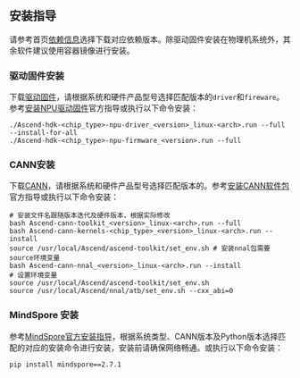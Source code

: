 ## 安装指导

请参考首页[依赖信息](https://gitee.com/ascend/MindSpeed-Core-MS/blob/dev/README.md)选择下载对应依赖版本。除驱动固件安装在物理机系统外，其余软件建议使用容器镜像进行安装。

### 驱动固件安装

下载[驱动固件](https://www.hiascend.com/document/detail/zh/CANNCommunityEdition/83RC1alpha001/softwareinst/instg/instg_0003.html?Mode=PmIns&OS=Debian&Software=cannToolKit)，请根据系统和硬件产品型号选择匹配版本的`driver`和`fireware`。参考[安装NPU驱动固件](https://www.hiascend.com/document/detail/zh/CANNCommunityEdition/83RC1alpha001/softwareinst/instg/instg_0005.html?Mode=PmIns&OS=Debian&Software=cannToolKit)官方指导或执行以下命令安装：

```shell
./Ascend-hdk-<chip_type>-npu-driver_<version>_linux-<arch>.run --full --install-for-all
./Ascend-hdk-<chip_type>-npu-firmware_<version>.run --full
```

### CANN安装

下载[CANN](https://www.hiascend.com/developer/download/community/result?module=cann)，请根据系统和硬件产品型号选择匹配版本的。参考[安装CANN软件包](https://www.hiascend.com/document/detail/zh/CANNCommunityEdition/83RC1alpha001/softwareinst/instg/instg_0008.html?Mode=PmIns&OS=Debian&Software=cannToolKit)官方指导或执行以下命令安装：

```shell
# 安装文件名跟随版本迭代及硬件版本，根据实际修改
bash Ascend-cann-toolkit_<version>_linux-<arch>.run --full
bash Ascend-cann-kernels-<chip_type>_<version>_linux-<arch>.run --install
source /usr/local/Ascend/ascend-toolkit/set_env.sh # 安装nnal包需要source环境变量
bash Ascend-cann-nnal_<version>_linux-<arch>.run --install
# 设置环境变量
source /usr/local/Ascend/ascend-toolkit/set_env.sh
source /usr/local/Ascend/nnal/atb/set_env.sh --cxx_abi=0
```

### MindSpore 安装

参考[MindSpore官方安装指导](https://www.mindspore.cn/install)，根据系统类型、CANN版本及Python版本选择匹配的对应的安装命令进行安装，安装前请确保网络畅通。或执行以下命令安装：

```shell
pip install mindspore==2.7.1
```

